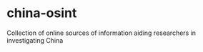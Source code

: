 # china-osint
Collection of online sources of information aiding researchers in investigating China
